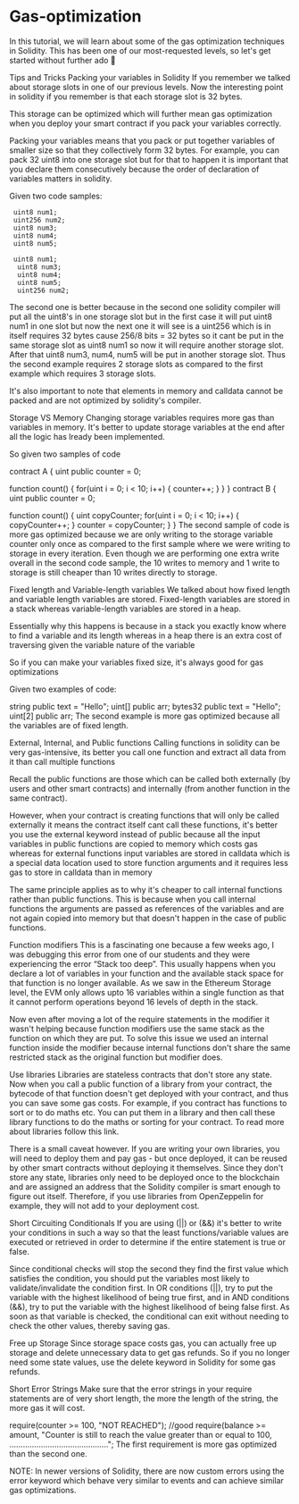 # Gas-optimization
In this tutorial, we will learn about some of the gas optimization techniques in Solidity. This has been one of our most-requested levels, so let's get started without further ado 👀

Tips and Tricks Packing your variables in Solidity If you remember we talked about storage slots in one of our previous levels. Now the interesting point in solidity if you remember is that each storage slot is 32 bytes.

This storage can be optimized which will further mean gas optimization when you deploy your smart contract if you pack your variables correctly.

Packing your variables means that you pack or put together variables of smaller size so that they collectively form 32 bytes. For example, you can pack 32 uint8 into one storage slot but for that to happen it is important that you declare them consecutively because the order of declaration of variables matters in solidity.

Given two code samples:

     uint8 num1;
     uint256 num2;
     uint8 num3;
     uint8 num4;
     uint8 num5;
     
     uint8 num1;
      uint8 num3;
      uint8 num4;
      uint8 num5;
      uint256 num2;
The second one is better because in the second one solidity compiler will put all the uint8's in one storage slot but in the first case it will put uint8 num1 in one slot but now the next one it will see is a uint256 which is in itself requires 32 bytes cause 256/8 bits = 32 bytes so it cant be put in the same storage slot as uint8 num1 so now it will require another storage slot. After that uint8 num3, num4, num5 will be put in another storage slot. Thus the second example requires 2 storage slots as compared to the first example which requires 3 storage slots.

It's also important to note that elements in memory and calldata cannot be packed and are not optimized by solidity's compiler.

Storage VS Memory Changing storage variables requires more gas than variables in memory. It's better to update storage variables at the end after all the logic has lready been implemented.

So given two samples of code

contract A { uint public counter = 0;

function count() {
    for(uint i = 0; i < 10; i++) {
        counter++;
    }
}
} contract B { uint public counter = 0;

function count() {
    uint copyCounter;
    for(uint i = 0; i < 10; i++) {
        copyCounter++;
    }
    counter = copyCounter;
}
} The second sample of code is more gas optimized because we are only writing to the storage variable counter only once as compared to the first sample where we were writing to storage in every iteration. Even though we are performing one extra write overall in the second code sample, the 10 writes to memory and 1 write to storage is still cheaper than 10 writes directly to storage.

Fixed length and Variable-length variables We talked about how fixed length and variable length variables are stored. Fixed-length variables are stored in a stack whereas variable-length variables are stored in a heap.

Essentially why this happens is because in a stack you exactly know where to find a variable and its length whereas in a heap there is an extra cost of traversing given the variable nature of the variable

So if you can make your variables fixed size, it's always good for gas optimizations

Given two examples of code:

string public text = "Hello"; uint[] public arr; bytes32 public text = "Hello"; uint[2] public arr; The second example is more gas optimized because all the variables are of fixed length.

External, Internal, and Public functions Calling functions in solidity can be very gas-intensive, its better you call one function and extract all data from it than call multiple functions

Recall the public functions are those which can be called both externally (by users and other smart contracts) and internally (from another function in the same contract).

However, when your contract is creating functions that will only be called externally it means the contract itself cant call these functions, it's better you use the external keyword instead of public because all the input variables in public functions are copied to memory which costs gas whereas for external functions input variables are stored in calldata which is a special data location used to store function arguments and it requires less gas to store in calldata than in memory

The same principle applies as to why it's cheaper to call internal functions rather than public functions. This is because when you call internal functions the arguments are passed as references of the variables and are not again copied into memory but that doesn't happen in the case of public functions.

Function modifiers This is a fascinating one because a few weeks ago, I was debugging this error from one of our students and they were experiencing the error “Stack too deep”. This usually happens when you declare a lot of variables in your function and the available stack space for that function is no longer available. As we saw in the Ethereum Storage level, the EVM only allows upto 16 variables within a single function as that it cannot perform operations beyond 16 levels of depth in the stack.

Now even after moving a lot of the require statements in the modifier it wasn't helping because function modifiers use the same stack as the function on which they are put. To solve this issue we used an internal function inside the modifier because internal functions don't share the same restricted stack as the original function but modifier does.

Use libraries Libraries are stateless contracts that don't store any state. Now when you call a public function of a library from your contract, the bytecode of that function doesn't get deployed with your contract, and thus you can save some gas costs. For example, if you contract has functions to sort or to do maths etc. You can put them in a library and then call these library functions to do the maths or sorting for your contract. To read more about libraries follow this link.

There is a small caveat however. If you are writing your own libraries, you will need to deploy them and pay gas - but once deployed, it can be reused by other smart contracts without deploying it themselves. Since they don't store any state, libraries only need to be deployed once to the blockchain and are assigned an address that the Solidity compiler is smart enough to figure out itself. Therefore, if you use libraries from OpenZeppelin for example, they will not add to your deployment cost.

Short Circuiting Conditionals If you are using (||) or (&&) it's better to write your conditions in such a way so that the least functions/variable values are executed or retrieved in order to determine if the entire statement is true or false.

Since conditional checks will stop the second they find the first value which satisfies the condition, you should put the variables most likely to validate/invalidate the condition first. In OR conditions (||), try to put the variable with the highest likelihood of being true first, and in AND conditions (&&), try to put the variable with the highest likelihood of being false first. As soon as that variable is checked, the conditional can exit without needing to check the other values, thereby saving gas.

Free up Storage Since storage space costs gas, you can actually free up storage and delete unnecessary data to get gas refunds. So if you no longer need some state values, use the delete keyword in Solidity for some gas refunds.

Short Error Strings Make sure that the error strings in your require statements are of very short length, the more the length of the string, the more gas it will cost.

require(counter >= 100, "NOT REACHED"); //good require(balance >= amount, "Counter is still to reach the value greater than or equal to 100, ............................................"; The first requirement is more gas optimized than the second one.

NOTE: In newer versions of Solidity, there are now custom errors using the error keyword which behave very similar to events and can achieve similar gas optimizations.
